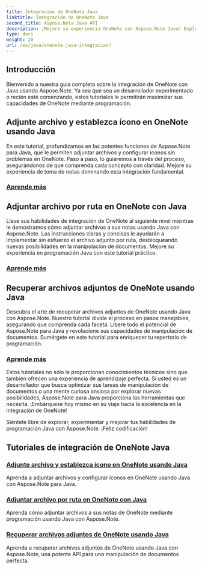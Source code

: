 ```yaml
---
title: Integración de OneNote Java
linktitle: Integración de OneNote Java
second_title: Aspose.Nota Java API
description: ¡Mejore su experiencia OneNote con Aspose.Note Java! Explore tutoriales sobre cómo adjuntar archivos, configurar íconos y recuperar archivos adjuntos mediante programación usando Java.
type: docs
weight: 20
url: /es/java/onenote-java-integration/
---
```

## Introducción

Bienvenido a nuestra guía completa sobre la integración de OneNote con Java usando Aspose.Note. Ya sea que sea un desarrollador experimentado o recién esté comenzando, estos tutoriales le permitirán maximizar sus capacidades de OneNote mediante programación.

## Adjunte archivo y establezca ícono en OneNote usando Java
En este tutorial, profundizamos en las potentes funciones de Aspose.Note para Java, que le permiten adjuntar archivos y configurar iconos sin problemas en OneNote. Paso a paso, lo guiaremos a través del proceso, asegurándonos de que comprenda cada concepto con claridad. Mejore su experiencia de toma de notas dominando esta integración fundamental.

### [Aprende más](./attach-file-and-set-icon/)

## Adjuntar archivo por ruta en OneNote con Java
Lleve sus habilidades de integración de OneNote al siguiente nivel mientras le demostramos cómo adjuntar archivos a sus notas usando Java con Aspose.Note. Las instrucciones claras y concisas le ayudarán a implementar sin esfuerzo el archivo adjunto por ruta, desbloqueando nuevas posibilidades en la manipulación de documentos. Mejore su experiencia en programación Java con este tutorial práctico.

### [Aprende más](./attach-file-by-path/)

## Recuperar archivos adjuntos de OneNote usando Java
Descubra el arte de recuperar archivos adjuntos de OneNote usando Java con Aspose.Note. Nuestro tutorial divide el proceso en pasos manejables, asegurando que comprenda cada faceta. Libere todo el potencial de Aspose.Note para Java y revolucione sus capacidades de manipulación de documentos. Sumérgete en este tutorial para enriquecer tu repertorio de programación.

### [Aprende más](./retrieve-attachment/)

Estos tutoriales no sólo le proporcionan conocimientos técnicos sino que también ofrecen una experiencia de aprendizaje perfecta. Si usted es un desarrollador que busca optimizar sus tareas de manipulación de documentos o una mente curiosa ansiosa por explorar nuevas posibilidades, Aspose.Note para Java proporciona las herramientas que necesita. ¡Embárquese hoy mismo en su viaje hacia la excelencia en la integración de OneNote!

Siéntete libre de explorar, experimentar y mejorar tus habilidades de programación Java con Aspose.Note. ¡Feliz codificación!
## Tutoriales de integración de OneNote Java
### [Adjunte archivo y establezca ícono en OneNote usando Java](./attach-file-and-set-icon/)
Aprenda a adjuntar archivos y configurar íconos en OneNote usando Java con Aspose.Note para Java.
### [Adjuntar archivo por ruta en OneNote con Java](./attach-file-by-path/)
Aprenda cómo adjuntar archivos a sus notas de OneNote mediante programación usando Java con Aspose.Note.
### [Recuperar archivos adjuntos de OneNote usando Java](./retrieve-attachment/)
Aprenda a recuperar archivos adjuntos de OneNote usando Java con Aspose.Note, una potente API para una manipulación de documentos perfecta.